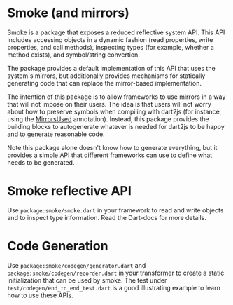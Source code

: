 Smoke (and mirrors)
===================

Smoke is a package that exposes a reduced reflective system API. This API
includes accessing objects in a dynamic fashion (read properties, write
properties, and call methods), inspecting types (for example, whether a
method exists), and symbol/string convertion.

The package provides a default implementation of this API that uses the system's
mirrors, but additionally provides mechanisms for statically generating code
that can replace the mirror-based implementation.

The intention of this package is to allow frameworks to use mirrors in a way
that will not impose on their users. The idea is that users will not worry about
how to preserve symbols when compiling with dart2js (for instance, using the
[MirrorsUsed][] annotation). Instead, this package provides the building
blocks to autogenerate whatever is needed for dart2js to be happy and to
generate reasonable code.

Note this package alone doesn't know how to generate everything, but it provides
a simple API that different frameworks can use to define what needs to be
generated.


Smoke reflective API
====================

Use `package:smoke/smoke.dart` in your framework to read and write objects and
to inspect type information. Read the Dart-docs for more details.

Code Generation
===============

Use `package:smoke/codegen/generator.dart` and
`package:smoke/codegen/recorder.dart` in your transformer to create a static
initialization that can be used by smoke. The test under
`test/codegen/end_to_end_test.dart` is a good illustrating example to learn how
to use these APIs.

[MirrorsUsed]: https://api.dartlang.org/apidocs/channels/stable/#dart-mirrors.MirrorsUsed
